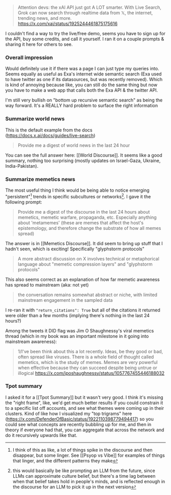 > Attention devs: the xAI API just got A LOT smarter. With Live Search, Grok can now search through realtime data from 𝕏, the internet, trending news, and more.
> https://x.com/xai/status/1925244461875175616

I couldn't find a way to try the live/free demo, seems you have to sign up for the API, buy some credits, and call it yourself. I ran it on a couple prompts & sharing it here for others to see.

### Overall impression

Would definitely use it if there was a page I can just type my queries into. Seems equally as useful as Exa's internet wide semantic search (Exa used to have twitter as one if its datasources, but was recently removed). Which is kind of annoying because like, you can still do the same thing but now you have to make a web app that calls both the Exa API & the twitter API.

I'm still very bullish on "bottom up recursive semantic search" as being the way forward. It's a REALLY hard problem to surface the right information 

### Summarize world news

This is the default example from the docs (https://docs.x.ai/docs/guides/live-search)

> Provide me a digest of world news in the last 24 hour

You can see the full answer here: [[World Discourse]]. It seems like a good summary, nothing too surprising (mostly updates on Israel-Gaza, Ukraine, India-Pakistan).

### Summarize memetics news

The most useful thing I think would be being able to notice emerging "persistent"[^2] trends in specific subcultures or networks[^1]. I gave it the following prompt:

> Provide me a digest of the discourse in the last 24 hours about memetics, memetic warfare, propaganda, etc. Especially anything about 'metamemes' (these are memes that affect the host's epistemology, and therefore change the substrate of how all memes spread)

The answer is in [[Memetics Discourse]]. It did seem to bring up stuff that I hadn't seen, which is exciting! Specifically "glyphstorm protocols"

>  A more abstract discussion on X involves technical or metaphorical language about "memetic compression layers" and "glyphstorm protocols"

This also seems correct as an explanation of how far memetic awareness has spread to mainstream (aka: not yet)

> the conversation remains somewhat abstract or niche, with limited mainstream engagement in the sampled data

I re-ran it with `"return_citations": True` but all of the citations it returned were older than a few months (implying there's nothing in the last 24 hours?)

Among the tweets it DID flag was Jim O Shaughnessy's viral memetics thread (which in my book was an important milestone in it going into mainstream awareness):

> 1/I've been think about this a lot recently. Ideas, be they good or bad, often spread like viruses. There is a whole field of thought called memetics, which is the study of memes. Memes are very powerful when effective because they can succeed despite being untrue or illogical
> https://x.com/jposhaughnessy/status/1057767455446188032

### Tpot summary

I asked it for a [[Tpot Summary]] but it wasn't very good. I think it's missing the "right frame", like, we'd get much better results if you could constrain it to a specific list off accounts, and see what themes were coming up in their clusters. Kind of like how I visualized my "top trigrams" here (https://x.com/DefenderOfBasic/status/1922110398779494417) so you could see what concepts are recently bubbling up for me, and then in theory if everyone had that, you can aggregate that across the network and do it recursively upwards like that.


[^1]: this would basically be like prompting an LLM from the future, since LLMs can approximate culture belief, but there's a time lag between when that belief takes hold in people's minds, and is reflected enough in the discourse for an LLM to pick it up in the next version

[^2]: I think of this as like, a lot of things spike in the discourse and then disappear, but some linger. See [[Psyop vs Vibe]] for examples of things that linger, and the different patterns they make
